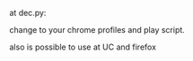 at dec.py:

change to your chrome profiles
and play script.


also is possible to use at UC and firefox
